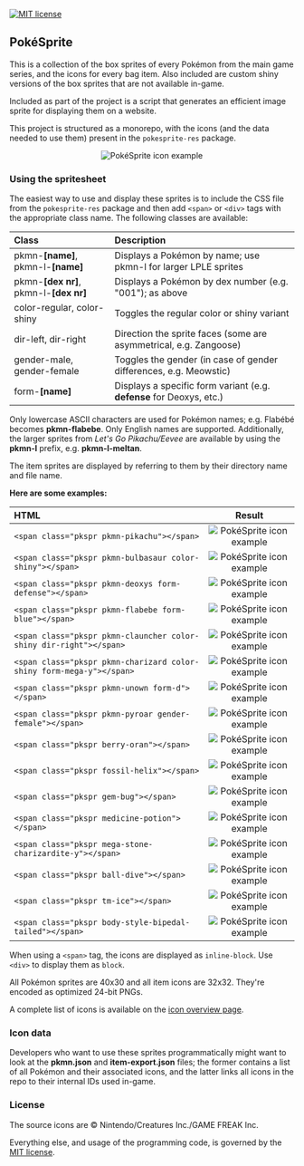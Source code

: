 [![MIT license](https://img.shields.io/badge/license-MIT-brightgreen.svg)](https://opensource.org/licenses/MIT)

## PokéSprite

This is a collection of the box sprites of every Pokémon from the main game series, and the icons for every bag item. Also included are custom shiny versions of the box sprites that are not available in-game.

Included as part of the project is a script that generates an efficient image sprite for displaying them on a website.

This project is structured as a monorepo, with the icons (and the data needed to use them) present in the `pokesprite-res` package.

<p align="center">
  <img src="https://raw.github.com/msikma/pokesprite/master/resources/wiki/pokesprite-banner.png" alt="PokéSprite icon example" />
</p>

### Using the spritesheet

The easiest way to use and display these sprites is to include the CSS file from the `pokesprite-res` package and then add `<span>` or `<div>` tags with the appropriate class name. The following classes are available:

| Class                      | Description                |
|:---------------------------|:---------------------------|
| pkmn-**[name]**, pkmn-l-**[name]** | Displays a Pokémon by name; use pkmn-l for larger LPLE sprites |
| pkmn-**[dex nr]**, pkmn-l-**[dex nr]** | Displays a Pokémon by dex number (e.g. "001"); as above |
| color-regular, color-shiny | Toggles the regular color or shiny variant |
| dir-left, dir-right        | Direction the sprite faces (some are asymmetrical, e.g. Zangoose) |
| gender-male, gender-female | Toggles the gender (in case of gender differences, e.g. Meowstic) |
| form-**[name]**            | Displays a specific form variant (e.g. **defense** for Deoxys, etc.) |

Only lowercase ASCII characters are used for Pokémon names; e.g. Flabébé becomes **pkmn-flabebe**. Only English names are supported. Additionally, the larger sprites from *Let's Go Pikachu/Eevee* are available by using the **pkmn-l** prefix, e.g. **pkmn-l-meltan**.

The item sprites are displayed by referring to them by their directory name and file name.

**Here are some examples:**

| HTML                       | Result                     |
|:---------------------------|:--------------------------:|
| `<span class="pkspr pkmn-pikachu"></span>` | <img src="https://raw.githubusercontent.com/msikma/pokesprite/master/icons/pokemon/regular/pikachu.png" alt="PokéSprite icon example" /> |
| `<span class="pkspr pkmn-bulbasaur color-shiny"></span>` | <img src="https://raw.githubusercontent.com/msikma/pokesprite/master/icons/pokemon/shiny/bulbasaur.png" alt="PokéSprite icon example" /> |
| `<span class="pkspr pkmn-deoxys form-defense"></span>` | <img src="https://raw.githubusercontent.com/msikma/pokesprite/master/icons/pokemon/regular/deoxys-defense.png" alt="PokéSprite icon example" /> |
| `<span class="pkspr pkmn-flabebe form-blue"></span>` | <img src="https://raw.githubusercontent.com/msikma/pokesprite/master/icons/pokemon/regular/flabebe-blue.png" alt="PokéSprite icon example" /> |
| `<span class="pkspr pkmn-clauncher color-shiny dir-right"></span>` | <img src="https://raw.githubusercontent.com/msikma/pokesprite/master/icons/pokemon/shiny/right/clauncher.png" alt="PokéSprite icon example" /> |
| `<span class="pkspr pkmn-charizard color-shiny form-mega-y"></span>` | <img src="https://raw.githubusercontent.com/msikma/pokesprite/master/icons/pokemon/shiny/charizard-mega-y.png" alt="PokéSprite icon example" /> |
| `<span class="pkspr pkmn-unown form-d"></span>` | <img src="https://raw.githubusercontent.com/msikma/pokesprite/master/icons/pokemon/regular/unown-d.png" alt="PokéSprite icon example" /> |
| `<span class="pkspr pkmn-pyroar gender-female"></span>` | <img src="https://raw.githubusercontent.com/msikma/pokesprite/master/icons/pokemon/regular/female/pyroar.png" alt="PokéSprite icon example" /> |
| `<span class="pkspr berry-oran"></span>` | <img src="https://raw.githubusercontent.com/msikma/pokesprite/master/icons/berry/oran.png" alt="PokéSprite icon example" /> |
| `<span class="pkspr fossil-helix"></span>` | <img src="https://raw.githubusercontent.com/msikma/pokesprite/master/icons/fossil/helix.png" alt="PokéSprite icon example" /> |
| `<span class="pkspr gem-bug"></span>` | <img src="https://raw.githubusercontent.com/msikma/pokesprite/master/icons/gem/bug.png" alt="PokéSprite icon example" /> |
| `<span class="pkspr medicine-potion"></span>` | <img src="https://raw.githubusercontent.com/msikma/pokesprite/master/icons/medicine/potion.png" alt="PokéSprite icon example" /> |
| `<span class="pkspr mega-stone-charizardite-y"></span>` | <img src="https://raw.githubusercontent.com/msikma/pokesprite/master/icons/mega-stone/charizardite-y.png" alt="PokéSprite icon example" /> |
| `<span class="pkspr ball-dive"></span>` | <img src="https://raw.githubusercontent.com/msikma/pokesprite/master/icons/ball/dive.png" alt="PokéSprite icon example" /> |
| `<span class="pkspr tm-ice"></span>` | <img src="https://raw.githubusercontent.com/msikma/pokesprite/master/icons/tm/ice.png" alt="PokéSprite icon example" /> |
| `<span class="pkspr body-style-bipedal-tailed"></span>` | <img src="https://raw.githubusercontent.com/msikma/pokesprite/master/icons/body-style/bipedal-tailed.png" alt="PokéSprite icon example" /> |

When using a `<span>` tag, the icons are displayed as `inline-block`. Use `<div>` to display them as `block`.

All Pokémon sprites are 40x30 and all item icons are 32x32. They're encoded as optimized 24-bit PNGs.

A complete list of icons is available on the [icon overview page](http://msikma.github.io/pokesprite/).

### Icon data

Developers who want to use these sprites programmatically might want to look at the **pkmn.json** and **item-export.json** files; the former contains a list of all Pokémon and their associated icons, and the latter links all icons in the repo to their internal IDs used in-game.

### License

The source icons are © Nintendo/Creatures Inc./GAME FREAK Inc.

Everything else, and usage of the programming code, is governed by the [MIT license](http://opensource.org/licenses/MIT).
